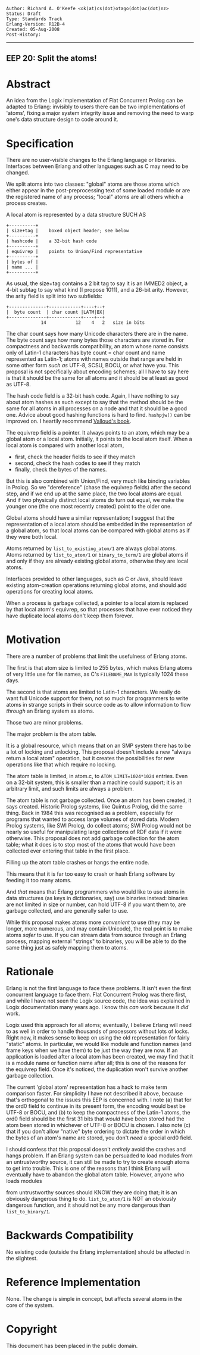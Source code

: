     Author: Richard A. O'Keefe <ok(at)cs(dot)otago(dot)ac(dot)nz>
    Status: Draft
    Type: Standards Track
    Erlang-Version: R12B-4
    Created: 05-Aug-2008
    Post-History:
****
EEP 20: Split the atoms!
----



Abstract
========

An idea from the Logix implementation of Flat Concurrent Prolog
can be adapted to Erlang:  invisibly to users there can be two
implementations of 'atoms', fixing a major system integrity
issue and removing the need to warp one's data structure design
to code around it.



Specification
=============

There are no user-visible changes to the Erlang language or
libraries.  Interfaces between Erlang and other languages such
as C may need to be changed.

We split atoms into two classes:  "global" atoms are those atoms
which either appear in the post-preprocessing text of some loaded
module or are the registered name of any process; "local" atoms
are all others which a process creates.

A local atom is represented by a data structure SUCH AS

    +----------+
    | size+tag |    boxed object header; see below
    +----------+
    | hashcode |    a 32-bit hash code
    +----------+
    | equivrep |    points to Union/Find representative
    +----------+
    | bytes of |
    | name ... |
    +----------+

As usual, the size+tag contains a 2 bit tag to say it is an
IMMED2 object, a 4-bit subtag to say what kind (I propose
1011), and a 26-bit arity.  However, the arity field is
split into two subfields:

    +--------------+------------+----+--+
    |  byte count  | char count |LATM|BX|
    +--------------+------------+----+--+
                 14           12    4   2   size in bits

The char count says how many Unicode characters there are in
the name.  The byte count says how many bytes those characters
are stored in.  For compactness and backwards compatibility,
an atom whose name consists only of Latin-1 characters has
byte count = char count and name represented as Latin-1; atoms
with names outside that range are held in some other form
_such as_ UTF-8, SCSU, BOCU, or what have you.  This proposal
is not specifically about encoding schemes; all I have to say
here is that it should be the same for all atoms and it should
be at least as good as UTF-8.

The hash code field is a 32-bit hash code.  Again, I have
nothing to say about atom hashes as such except to say that
the method should be the same for all atoms in all processes
on a node and that it should be a good one.  Advice about
good hashing functions is hard to find.  `hashpjw()` can be
improved on.  I heartily recommend [Valloud's book][1].

The equivrep field is a pointer.  It always points to an atom,
which may be a global atom or a local atom.  Initially, it points
to the local atom itself.  When a local atom is compared with
another local atom,

*   first,   check the header fields to see if they match
*   second,  check the hash codes to see if they match
*   finally, check the bytes of the names.

But this is also combined with Union/Find, very much like
binding variables in Prolog.  So we "dereference" (chase the
equivrep fields) after the second step, and if we end up at
the same place, the two local atoms are equal.  And if two
physically distinct local atoms do turn out equal, we make
the younger one (the one most recently created) point to the
older one.

Global atoms should have a similar representation; I suggest that
the representation of a local atom should be embedded in the
representation of a global atom, so that local atoms can be
compared with global atoms as if they were both local.

Atoms returned by `list_to_existing_atom/1` are always global atoms.
Atoms returned by `list_to_atom/1` or `binary_to_term/1` are global
atoms if and only if they are already existing global atoms,
otherwise they are local atoms.

Interfaces provided to other languages, such as C or Java, should
leave existing atom-creation operations returning global atoms,
and should add operations for creating local atoms.

When a process is garbage collected, a pointer to a local atom is
replaced by that local atom's equivrep, so that processes that
have ever noticed they have duplicate local atoms don't keep them
forever.


Motivation
==========

There are a number of problems that limit the usefulness
of Erlang atoms.

The first is that atom size is limited to 255 bytes,
which makes Erlang atoms of very little use for file names,
as C's `FILENAME_MAX` is typically 1024 these days.

The second is that atoms are limited to Latin-1 characters.
We really do want full Unicode support for them, not so
much for programmers to write atoms in strange scripts in
their source code as to allow information to flow _through_
an Erlang system as atoms.

Those two are minor problems.

The major problem is the atom table.

It is a global resource, which means that on an SMP system
there has to be a lot of locking and unlocking.  This proposal
doesn't include a new "always return a local atom" operation,
but it creates the possibilities for new operations like that
which require no locking.

The atom table is limited, in atom.c, to `ATOM_LIMIT=1024*1024`
entries.  Even on a 32-bit system, this is smaller than a
machine could support; it is an arbitrary limit, and such limits
are always a problem.

The atom table is not garbage collected.  Once an atom has been
created, it says created.  Historic Prolog systems, like Quintus
Prolog, did the same thing.  Back in 1984 this was recognised as
a problem, especially for programs that wanted to access large
volumes of stored data.  Modern Prolog systems, like SWI Prolog,
do collect atoms; SWI Prolog would not be nearly so useful for
manipulating large collections of RDF data if it were otherwise.
This proposal does not add garbage collection for the atom table;
what it does is to stop most of the atoms that would have been
collected ever entering that table in the first place.

Filling up the atom table crashes or hangs the entire node.

This means that it is far too easy to crash or hash Erlang
software by feeding it too many atoms.

And _that_ means that Erlang programmers who would like to use
atoms in data structures (as keys in dictionaries, say) use
binaries instead: binaries are not limited in size or number,
can hold UTF-8 if you want them to, are garbage collected, and
are generally safer to use.

While this proposal makes atoms more _convenient_ to use (they
may be longer, more numerous, and may contain Unicode), the
real point is to make atoms _safer_ to use.  If you can
stream data from source through an Erlang process, mapping
external "strings" to binaries, you will be able to do the
same thing just as safely mapping them to atoms.



Rationale
=========

Erlang is not the first language to face these problems.
It isn't even the first concurrent language to face them.
Flat Concurrent Prolog was there first, and while I have
not seen the Logix source code, the idea was explained in
Logix documentation many years ago.  I know this *can*
work because it *did* work.

Logix used this approach for all atoms; eventually, I
believe Erlang will need to as well in order to handle
thousands of processors without lots of locks.  Right now,
it makes sense to keep on using the old representation for
fairly "static" atoms.  In particular, we would like module
and function names (and frame keys when we have them) to be
just the way they are now.  If an application is loaded after a
local atom has been created, we may find that it is a module
name or function name after all; this is one of the reasons
for the equivrep field.  Once it's noticed, the duplication
won't survive another garbage collection.

The current 'global atom' representation has a hack to make
term comparison faster.  For simplicity I have not described
it above, because that's orthogonal to the issues this EEP is
concerned with.  I note (a) that for the ord0 field to
continue in its present form, the encoding would best be
UTF-8 or BOCU, and (b) to keep the compactness of the Latin-1
atoms, the ord0 field should be the first 31 bits that *would*
have been stored had the atom been stored in whichever of
UTF-8 or BOCU is chosen.  I also note (c) that if you don't
allow "native" byte ordering to dictate the order in which the
bytes of an atom's name are stored, you don't *need* a special
ord0 field.

I should confess that this proposal doesn't _entirely_ avoid the
crashes and hangs problem.  If an Erlang system can be persuaded
to load modules from an untrustworthy source, it can still be
made to try to create enough atoms to get into trouble.  This is
one of the reasons that I think Erlang will eventually have to
abandon the global atom table.  However, anyone who loads modules

from untrustworthy sources should KNOW they are doing that; it is
an obviously dangerous thing to do.  `list_to_atom/1` is NOT an
obviously dangerous function, and it should not be any more
dangerous than `list_to_binary/1`.



Backwards Compatibility
=======================

No existing code (outside the Erlang implementation)
should be affected in the slightest.



Reference Implementation
========================

None.  The change is simple in concept, but affects several
atoms in the core of the system.



[1]: http://www.lulu.com/content/1455536
    "Hashing in Smalltalk: Theory and Practice, Andrés Valloud"




Copyright
=========

This document has been placed in the public domain.



[EmacsVar]: <> "Local Variables:"
[EmacsVar]: <> "mode: indented-text"
[EmacsVar]: <> "indent-tabs-mode: nil"
[EmacsVar]: <> "sentence-end-double-space: t"
[EmacsVar]: <> "fill-column: 70"
[EmacsVar]: <> "coding: utf-8"
[EmacsVar]: <> "End:"
